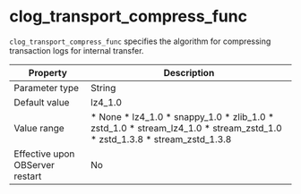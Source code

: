 clog_transport_compress_func 
=================================================

`clog_transport_compress_func` specifies the algorithm for compressing transaction logs for internal transfer. 


|          **Property**           |                                                                                                                                                                                                                           **Description**                                                                                                                                                                                                                            |
|---------------------------------|----------------------------------------------------------------------------------------------------------------------------------------------------------------------------------------------------------------------------------------------------------------------------------------------------------------------------------------------------------------------------------------------------------------------------------------------------------------------|
| Parameter type                  | String                                                                                                                                                                                                                                                                                                                                                                                                                                                               |
| Default value                   | lz4_1.0                                                                                                                                                                                                                                                                                                                                                                                                                                                              |
| Value range                     | * None   * lz4_1.0   * snappy_1.0   * zlib_1.0   * zstd_1.0   * stream_lz4_1.0   * stream_zstd_1.0   * zstd_1.3.8   * stream_zstd_1.3.8    |
| Effective upon OBServer restart | No                                                                                                                                                                                                                                                                                                                                                                                                                                                                   |



